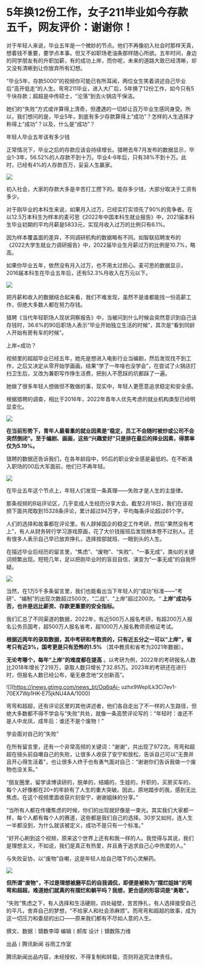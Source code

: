 # 5年换12份工作，女子211毕业如今存款五千，网友评价：谢谢你！

对于年轻人来说，毕业五年是一个微妙的节点。他们不再像初入社会时那样天真，想着钱不重要，要学点本事。但又不如职场老油条那样随心所欲。五年时间，身边的同学朋友有的升职加薪，有的成功上岸，而你呢，未来的道路大致已经清晰，却又没有清晰到让你放弃所有幻想。

“毕业5年，存款5000”的视频你可能已有所耳闻，两位女生笑着讲述自己毕业后“高开低走”的人生。弯弯211毕业，进入大厂后，5年换了12份工作，如今只有5千块存款；超超是中传硕士，“沦落”到去火锅店干保洁。

她们的“失败”方式或许算得上清奇，但遭遇的一切却让百万毕业生感同身受。所以，我们想问的是，毕业5年，到底有多少存款算得上“成功”？怎样的人生选择才称得上“成功”？以及，什么是“成功”？

年轻人毕业五年该有多少钱

正常情况下，毕业之后的存款应该会持续增长。猎聘去年7月发布的数据显示，毕业1-3年，56.52%的人存款不到十万。毕业4-6年后，只有38%不到十万。此时，已经有4%的人存款百万，妥妥人生赢家。

![](https://inews.gtimg.com/news_bt/O48227ATpNFohFGzjfbPiI-A4RQub-T7TRX_5qzi4EjAIAA/1000)

初入社会，大家的存款大多是辛苦打工攒下的。能存多少钱，大部分取决于工资有多少。

对于刚毕业的本科生来说，如果月入过万，已经实打实领先了90%的竞争者。在以12.5万本科生为样本的麦可思《2022年中国本科生就业报告》中，2021届本科生毕业初期的平均月薪是5833元，实现月收入过万的比例只有6.1%。

因为样本覆盖面的差异，不同调研机构的数据略有不同。如智联招聘发布的《2022大学生就业力调研报告》中，2022届毕业生月薪过万的比例是10.7%，略高。

如果你毕业五年，依然没有月入过万，也不用太过担心。麦可思的数据显示，2016届本科生在毕业五年后，还有52.3%月收入在万元以下。

![](https://inews.gtimg.com/news_bt/Or8CNY8aZgfXO3K8szUeHqA2VzAzI0N1MPFUeNYK437rcAA/1000)

把月薪和收入的数据结合起来看，我们不难发现，虽然不是谁都能找一份高薪工作，但绝大多数人都在努力存钱。

猎聘《当代年轻职场人现状洞察报告》中，当被问到什么时候会突然意识到自己该存钱时，36.6%的90后职场人表示“毕业开始独立生活的时候”，其次是“看到同龄人开始有房有车的时候”。

上岸=成功？

视频里的超超毕业已经五年，她先是想进入电影行业当编剧，然后发现找不到工作，之后又决定从零开始学画画，结果“学了一年啥也没学会”，在尝试了火锅店打扫卫生后，又改为兼职写作挣生活费，把别人不愿踩的坑都踩了一遍。

她做了很多年轻人想做但不敢做的事，现实中，年轻人更愿意追求稳定和安全感。

根据猎聘的调查，相比于2016年，2022年青年人优先考虑的就业机构类型已经明显变化。

![](https://inews.gtimg.com/news_bt/Oy1vhm2GtvF0eV4GN0Maf2zMOwcow6wve1vOxchU8uEwUAA/1000)

**在当前形势下，青年人最看重的就业因素是“稳定，员工不会随时被炒或公司不会突然倒闭”。至于编剧、画画，这些“兴趣爱好”只是排在最后的择业因素，得票率仅为5.19%。**

猎聘的数据还告诉我们，在各年龄段中，95后的职业安全感是最低的。在不断涌入职场的00后大军面前，他们已不再年轻。

![](https://inews.gtimg.com/news_bt/OWbORxZFR0sHuqEBWoZAaZQGh7bBJuZxA9OvtHotbxRRMAA/1000)

在毕业五年这个节点上，年轻人们发现一条真理——失败才是人生的主旋律。

那条视频的B站评论区，几乎变成人生经历分享大会。截至2月18日，我们在该视频下面共爬取到15328条评论，累计超过94万字，平均每条评论超过61个字。

人们的选择和故事都在评论里。有人辞掉国企的稳定工作考研，然后“果然没有考上”，有人从财务转行学习游戏原画，花了大价钱报班后发现根本卷不过别人。还有很多人表示自己早已放弃挣扎，选择按部就班、一眼到头的人生。

在描述毕业后经历的留言里，“焦虑”、“废物”、“失败”、“一事无成”，类似的关键词频繁出现。短短几年，足以把刚毕业时的盲目自信，演变为“一事无成”的自我怀疑。

![](https://inews.gtimg.com/news_bt/OmM2PeUq60Ro4xk5BtwVf5xnGBxxZSRV6HkqtY69OOMz4AA/1000)

当然，在1万5千多条留言里，我们也能看出当下年轻人的“成功”标准——“考研”、“编制”的出现次数超过500次，“二战”、“上岸”超过200次。“
**上岸”成功与否，也许是远比薪资、存款更重要的安全指标。**

我们汇总了不同渠道的数据，2022年，有近500万人报名考研，有超200万人报名公务员国考，超500万人报名省考，超1000万人报名教师资格证考试。

**根据近两年的录取数据，其中考研和考教资的，只有近五分之一可以“上岸”，省考只有近3%，国考更是只有恐怖的1.5%**
（其中教资和省考为2021年数据）。

**无论考哪个，每年“上岸”的难度都在提高**
。以考研为例，2022年的考研报名人数比2018年增长了219万，录取人数只增长了32.85万。2023年的考研还在进行时，但报名人数已经公布，毫无悬念地“又创新高”。

![](https://inews.gtimg.com/news_bt/Oq6qAj-
uzhx9WeplLk3Ci7ev1-70EX7Wp1HK-E75jkNU4AA/1000)

弯弯和超超，还有评论区里的其他讲述者，他们各自走出了不一样的人生路径，但绝大多数都不得不学会与“失败”共处，就像一条高赞评论写的：“年轻时：谁还不是人中龙凤，成年后：谁还不是个废物！”

学会面对自己的“失败”

在所有留言里，还有一个非常高频的关键词：“谢谢”，共出现了972次。弯弯和超超在镜头前自嘲自己的失败，让很多人收获了安宁和放松，告诉自己可以“无畏并且开心得生活着”，也让很多人终于也有勇气面对自己：“谢谢你们告诉我做一个废物也没关系。”

“朋友圈里，留学读博读研的，脱单的，结婚的，生娃的，升职的，买房买车的，每个人好像都在20+的年龄有了人生的重大突破。因此，原地踏步的我，感到无比焦虑。在这个视频里面收获片刻安宁，谢谢姐妹的分享。”

“当所有人都在传播焦虑的时候，你们的出现就好像是一束光。其实我们大家都一样，每个人都有每个人的赛道，这些都是我们自己的选择。30岁又如何，连人生一半都没到，为什么就该被定义，成功不是只有一个标准。”

“好开心刷到这个视频，原来这个世界上还有和我一样的人。我觉得与其说，我们是理想主义，不如说，我们是真正有热爱，并且勇于追求自己心中热爱的人。”

与失败妥协，以“废物”自嘲，这是年轻人给自己喂下的心灵解药。

![](https://inews.gtimg.com/news_bt/OxXt5nKwV42ahzoheWiIeBwxjkVUUgeuc2aqL7nUZWecMAA/1000)

**但所谓“废物”，不过是理想被磨平后的自我调侃，即便是被称为“摆烂姐妹”的弯弯和超超，难道她们就真的有摆烂和躺平吗？我想，更合适的形容词是“勇敢”。**

“失败”焦虑之下，有人选择和生活硬刚，四处碰壁，苦苦挣扎，有人选择接受自己的平凡，舍弃自己的梦想，“不给家人和社会添麻烦”。而弯弯和超超的故事，成为这一切压力和委屈的出口——原来我们都有不尽如人意的人生。

撰文、数据｜镝数李璋 编辑丨郝库 设计丨镝数陈力维

出品丨腾讯新闻 谷雨工作室

腾讯新闻出品内容，未经授权，不得复制和转载，否则将追究法律责任。

